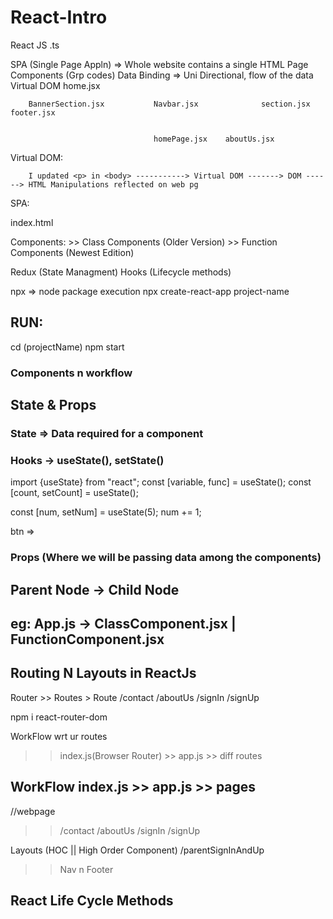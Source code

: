 # React-Intro


React JS
.ts

SPA (Single Page Appln) => Whole website contains a single HTML Page
Components (Grp codes)
Data Binding => Uni Directional, flow of the data
Virtual DOM 
                                 home.jsx

        BannerSection.jsx           Navbar.jsx              section.jsx     footer.jsx


                                    homePage.jsx    aboutUs.jsx



Virtual DOM:

        I updated <p> in <body> -----------> Virtual DOM -------> DOM ------> HTML Manipulations reflected on web pg


SPA:

index.html
    <html>
        <body>
            <div id="root">
            </div>
        </body>
    </html>


Components:
    >> Class Components (Older Version)
    >> Function Components (Newest Edition)



Redux (State Managment)
Hooks (Lifecycle methods)


npx => node package execution
npx create-react-app project-name

## RUN:
cd (projectName)
npm start


### Components n workflow
## State & Props

### State => Data required for a component

<!-- var name= "DevTown" -->
<!-- state = {
    [
        {

        },
        {
            
        }
    ]
} -->

### Hooks -> useState(), setState()

import {useState} from "react";
const [variable, func] = useState();
const [count, setCount] = useState();

const [num, setNum] = useState(5);
num += 1;


btn => 


### Props (Where we will be passing data among the components) 
## Parent Node -> Child Node
## eg: App.js -> ClassComponent.jsx | FunctionComponent.jsx

<FunctionComponent name="DevTown" age={20}>


## Routing N Layouts in ReactJs
Router >> Routes > Route
/contact /aboutUs /signIn /signUp

npm i react-router-dom

WorkFlow wrt ur routes 
>> index.js(Browser Router) >> app.js  >> diff routes


## WorkFlow index.js >>  app.js >> pages


//webpage
>> /contact /aboutUs /signIn /signUp

Layouts (HOC || High Order Component)
/parentSignInAndUp
>> Nav n Footer

<!-- HOC's can add additional info/features to the existing components -->



## React Life Cycle Methods